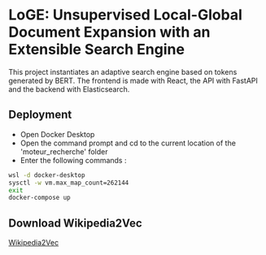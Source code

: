 # LoGE: Unsupervised Local-Global Document Expansion with an Extensible Search Engine

This project instantiates an adaptive search engine based on tokens generated by BERT. The frontend is made with React, the API with FastAPI and the backend with Elasticsearch.

## Deployment

- Open Docker Desktop
- Open the command prompt and cd to the current location of the 'moteur_recherche' folder
- Enter the following commands :

```bash
wsl -d docker-desktop
sysctl -w vm.max_map_count=262144
exit
docker-compose up
```

## Download Wikipedia2Vec

[Wikipedia2Vec](https://wikipedia2vec.github.io/wikipedia2vec/pretrained/)
